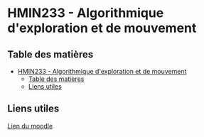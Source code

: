 # HMIN233 - Algorithmique d'exploration et de mouvement

## Table des matières
- [HMIN233 - Algorithmique d'exploration et de mouvement](#hmin233---algorithmique-dexploration-et-de-mouvement)
  - [Table des matières](#table-des-matières)
  - [Liens utiles](#liens-utiles)

## Liens utiles
[Lien du moodle](https://moodle.umontpellier.fr/course/view.php?id=5889)